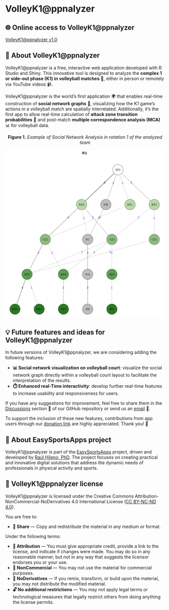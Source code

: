 # VolleyK1@ppnalyzer

## 🌐 Online access to VolleyK1@ppnalyzer

[VolleyK1@ppnalyzer v1.0](https://easysportsapps.shinyapps.io/volleyk1appnalyzer/)

## 📝 About VolleyK1@ppnalyzer

VolleyK1@ppnalyzer is a free, interactive web application developed with R Studio and Shiny. This innovative tool is designed to analyze the **complex 1 or side-out phase (K1) in volleyball matches** 🏐, either in person or remotely via YouTube videos 📹.

VolleyK1@ppnalyzer is the world’s first application 🌍 that enables real-time construction of **social network graphs** 👥, visualizing how the K1 game’s actions in a volleyball match are spatially interrelated. Additionally, it’s the first app to allow real-time calculation of **attack zone transition probabilities** 🔄 and post-match **multiple correspondence analysis (MCA)** 📊 for volleyball data.

<p align="center"><strong>Figure 1.</strong> <em>Example of Social Network Analysis in rotation 1 of the analyzed team</em></p>
<p align="center">
  <img src="social_network_demo.png" alt="Social Network Example">
</p>

## 💡 Future features and ideas for VolleyK1@ppnalyzer

In future versions of VolleyK1@ppnalyzer, we are considering adding the following features:

- **📊 Social network visualization on volleyball court**: visualize the social network graph directly within a volleyball court layout to facilitate the interpretation of the results.
- **⏱️ Enhanced real-Time interactivity**: develop further real-time features to increase usability and responsiveness for users.

If you have any suggestions for improvement, feel free to share them in the [Discussions](https://github.com/EasySportsApps/VolleyK1appnalyzer/discussions) section 💬 of our GitHub repository or send us an [email](mailto:easysportsappsproject@gmail.com) 📧.  

To support the inclusion of these new features, contributions from app users through our [donation link](https://paypal.me/rhileno?country.x=ES&locale.x=es_ES) are highly appreciated. Thank you! 🙏

## 📝 About EasySportsApps project

VolleyK1@ppnalyzer is part of the [EasySportsApps](https://github.com/EasySportsApps) project, driven and developed by [Raúl Hileno, PhD](https://orcid.org/0000-0003-3447-395X). The project focuses on creating practical and innovative digital solutions that address the dynamic needs of professionals in physical activity and sports.

## 📜 VolleyK1@ppnalyzer license

VolleyK1@ppnalyzer is licensed under the Creative Commons Attribution-NonCommercial-NoDerivatives 4.0 International License ([CC BY-NC-ND 4.0](https://creativecommons.org/licenses/by-nc-nd/4.0/)).

You are free to:
- **🔗 Share** — Copy and redistribute the material in any medium or format.

Under the following terms:
- **📛 Attribution** — You must give appropriate credit, provide a link to the license, and indicate if changes were made. You may do so in any reasonable manner, but not in any way that suggests the licensor endorses you or your use.
- **🚫 NonCommercial** — You may not use the material for commercial purposes.
- **🚷 NoDerivatives** — If you remix, transform, or build upon the material, you may not distribute the modified material.
- **🔓 No additional restrictions** — You may not apply legal terms or technological measures that legally restrict others from doing anything the license permits.
